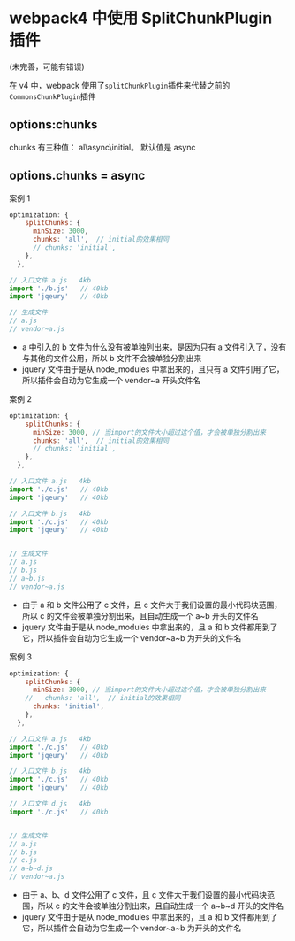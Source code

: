 <!-- Date: 2017-09-11 17:17:09 -->

# webpack4 中使用 SplitChunkPlugin 插件

(未完善，可能有错误)

在 v4 中，webpack 使用了`splitChunkPlugin`插件来代替之前的`CommonsChunkPlugin`插件

## options:chunks

chunks 有三种值： al\async\initial。 默认值是 async

## options.chunks = async


案例 1

```js
optimization: {
    splitChunks: {
      minSize: 3000,
      chunks: 'all',  // initial的效果相同
      // chunks: 'initial',
    },
  },

// 入口文件 a.js   4kb
import './b.js'   // 40kb
import 'jqeury'   // 40kb

// 生成文件
// a.js
// vendor~a.js
```

* a 中引入的 b 文件为什么没有被单独列出来，是因为只有 a 文件引入了，没有与其他的文件公用，所以 b 文件不会被单独分割出来
* jquery 文件由于是从 node_modules 中拿出来的，且只有 a 文件引用了它，所以插件会自动为它生成一个 vendor~a 开头文件名

案例 2

```js
optimization: {
    splitChunks: {
      minSize: 3000, // 当import的文件大小超过这个值，才会被单独分割出来
      chunks: 'all',  // initial的效果相同
      // chunks: 'initial',
    },
  },

// 入口文件 a.js   4kb
import './c.js'   // 40kb
import 'jqeury'   // 40kb

// 入口文件 b.js   4kb
import './c.js'   // 40kb
import 'jqeury'   // 40kb


// 生成文件
// a.js
// b.js
// a~b.js
// vendor~a.js
```

* 由于 a 和 b 文件公用了 c 文件，且 c 文件大于我们设置的最小代码块范围，所以 c 的文件会被单独分割出来，且自动生成一个 a~b 开头的文件名
* jquery 文件由于是从 node_modules 中拿出来的，且 a 和 b 文件都用到了它，所以插件会自动为它生成一个 vendor~a~b 为开头的文件名

案例 3

```js
optimization: {
    splitChunks: {
      minSize: 3000, // 当import的文件大小超过这个值，才会被单独分割出来
    //   chunks: 'all',  // initial的效果相同
      chunks: 'initial',
    },
  },

// 入口文件 a.js   4kb
import './c.js'   // 40kb
import 'jqeury'   // 40kb

// 入口文件 b.js   4kb
import './c.js'   // 40kb
import 'jqeury'   // 40kb

// 入口文件 d.js   4kb
import './c.js'   // 40kb


// 生成文件
// a.js
// b.js
// c.js
// a~b~d.js
// vendor~a.js
```

* 由于 a、b、d 文件公用了 c 文件，且 c 文件大于我们设置的最小代码块范围，所以 c 的文件会被单独分割出来，且自动生成一个 a~b~d 开头的文件名
* jquery 文件由于是从 node_modules 中拿出来的，且 a 和 b 文件都用到了它，所以插件会自动为它生成一个 vendor~a~b 为开头的文件名
